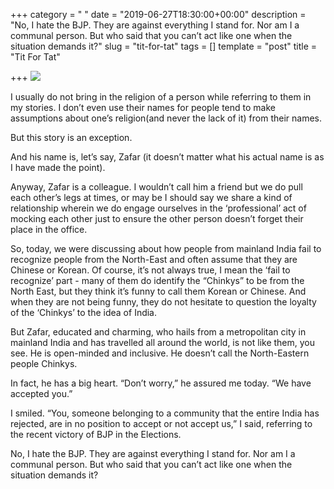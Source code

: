 +++
category = " "
date = "2019-06-27T18:30:00+00:00"
description = "No, I hate the BJP. They are against everything I stand for. Nor am I a communal person. But who said that you can’t act like one when the situation demands it?"
slug = "tit-for-tat"
tags = []
template = "post"
title = "Tit For Tat"

+++
![](/uploads/Tit-For-Tat.jpg)

I usually do not bring in the religion of a person while referring to them in my stories. I don’t even use their names for people tend to make assumptions about one’s religion(and never the lack of it) from their names.

But this story is an exception.

And his name is, let’s say, Zafar (it doesn’t matter what his actual name is as I have made the point).

Anyway, Zafar is a colleague. I wouldn’t call him a friend but we do pull each other’s legs at times, or may be I should say we share a kind of relationship wherein we do engage ourselves in the ‘professional’ act of mocking each other just to ensure the other person doesn’t forget their place in the office.

So, today, we were discussing about how people from mainland India fail to recognize people from the North-East and often assume that they are Chinese or Korean. Of course, it’s not always true, I mean the ‘fail to recognize’ part - many of them do identify the “Chinkys” to be from the North East, but they think it’s funny to call them Korean or Chinese. And when they are not being funny, they do not hesitate to question the loyalty of the ‘Chinkys’ to the idea of India.

But Zafar, educated and charming, who hails from a metropolitan city in mainland India and has travelled all around the world, is not like them, you see. He is open-minded and inclusive. He doesn’t call the North-Eastern people Chinkys.

In fact, he has a big heart. “Don’t worry,” he assured me today. “We have accepted you.”

I smiled. “You, someone belonging to a community that the entire India has rejected, are in no position to accept or not accept us,” I said, referring to the recent victory of BJP in the Elections.

No, I hate the BJP. They are against everything I stand for. Nor am I a communal person. But who said that you can’t act like one when the situation demands it?